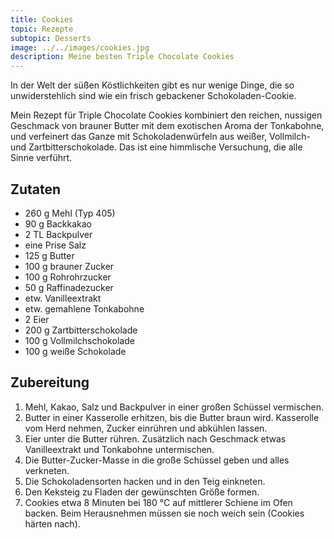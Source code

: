 ```yaml
---
title: Cookies
topic: Rezepte
subtopic: Desserts
image: ../../images/cookies.jpg
description: Meine besten Triple Chocolate Cookies
---
```


In der Welt der süßen Köstlichkeiten gibt es nur wenige Dinge, die so unwiderstehlich sind wie ein frisch gebackener Schokoladen-Cookie. 

Mein Rezept für Triple Chocolate Cookies kombiniert den reichen, nussigen Geschmack von brauner Butter mit dem exotischen Aroma der Tonkabohne, und verfeinert das Ganze mit Schokoladenwürfeln aus weißer, Vollmilch- und Zartbitterschokolade. Das ist eine himmlische Versuchung, die alle Sinne verführt.

## Zutaten

- 260 g Mehl (Typ 405)
- 90 g Backkakao
- 2 TL Backpulver
- eine Prise Salz
- 125 g Butter
- 100 g brauner Zucker
- 100 g Rohrohrzucker
- 50 g Raffinadezucker
- etw. Vanilleextrakt
- etw. gemahlene Tonkabohne
- 2 Eier
- 200 g Zartbitterschokolade
- 100 g Vollmilchschokolade
- 100 g weiße Schokolade

## Zubereitung

1. Mehl, Kakao, Salz und Backpulver in einer großen Schüssel vermischen.
2. Butter in einer Kasserolle erhitzen, bis die Butter braun wird. Kasserolle vom Herd nehmen, Zucker einrühren und abkühlen lassen.
3. Eier unter die Butter rühren. Zusätzlich nach Geschmack etwas Vanilleextrakt und Tonkabohne untermischen.
4. Die Butter-Zucker-Masse in die große Schüssel geben und alles verkneten.
5. Die Schokoladensorten hacken und in den Teig einkneten.
6. Den Keksteig zu Fladen der gewünschten Größe formen.
7. Cookies etwa 8 Minuten bei 180 °C auf mittlerer Schiene im Ofen backen. Beim Herausnehmen müssen sie noch weich sein (Cookies härten nach).